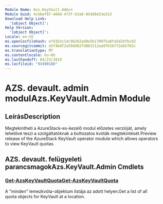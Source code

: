 ```yaml
---
Module Name: Azs.KeyVault.Admin
Module Guid: 4cbbef87-4d4d-473f-b3a8-054d8e53e313
Download Help Link:
  '[object Object]': 
Help Version:
  '[object Object]': 
Locale: en-US
ms.openlocfilehash: efd1b3c14c96262ad9e5b170975a8fa5d2dfbc82
ms.sourcegitcommit: 43f4bdf2a59dd82fd881512aa9761bf72eb5703c
ms.translationtype: MT
ms.contentlocale: hu-HU
ms.lasthandoff: 04/23/2019
ms.locfileid: "93490188"
---
```

# <span data-ttu-id="6128a-101">AZS. devault. admin modul</span><span class="sxs-lookup"><span data-stu-id="6128a-101">Azs.KeyVault.Admin Module</span></span>
## <span data-ttu-id="6128a-102">Leírás</span><span class="sxs-lookup"><span data-stu-id="6128a-102">Description</span></span>
<span data-ttu-id="6128a-103">Megtekintheti a AzureStack-es-kezelő modul előzetes verzióját, amely lehetővé teszi a szolgáltatóknak a boltozatos kvóták megtekintését.</span><span class="sxs-lookup"><span data-stu-id="6128a-103">Preview release of the AzureStack KeyVault operator module which allows operators to view KeyVault quotas.</span></span>

## <span data-ttu-id="6128a-104">AZS. devault. felügyeleti parancsmagok</span><span class="sxs-lookup"><span data-stu-id="6128a-104">Azs.KeyVault.Admin Cmdlets</span></span>
### [<span data-ttu-id="6128a-105">Get-AzsKeyVaultQuota</span><span class="sxs-lookup"><span data-stu-id="6128a-105">Get-AzsKeyVaultQuota</span></span>](Get-AzsKeyVaultQuota.md)
<span data-ttu-id="6128a-106">A "minden" lemezkvóta-objektum listája az adott helyen.</span><span class="sxs-lookup"><span data-stu-id="6128a-106">Get a list of all quota objects for KeyVault at a location.</span></span>

